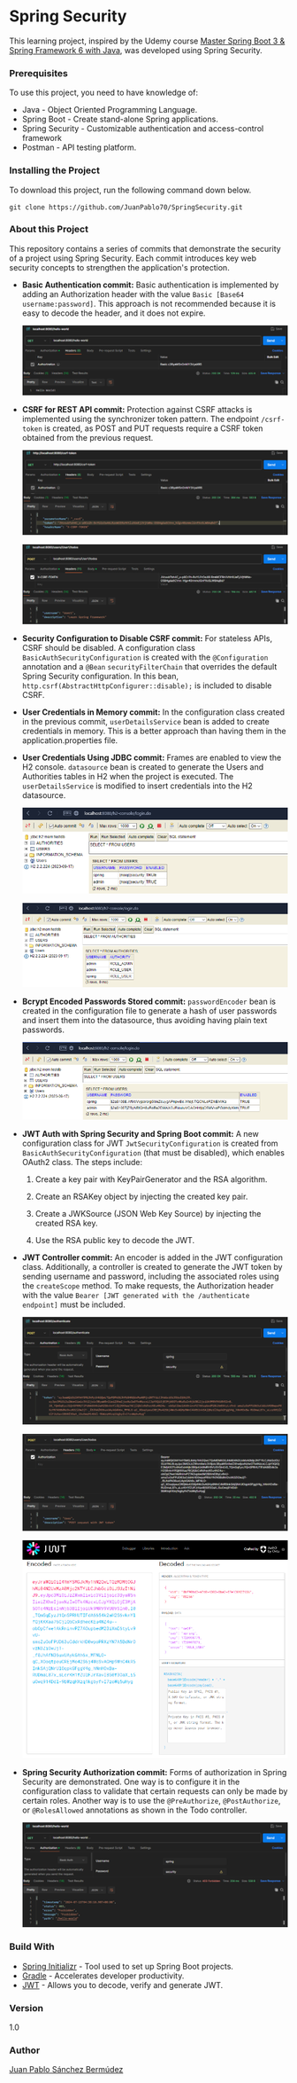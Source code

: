 # Spring Security

This learning project, inspired by the Udemy course [Master Spring Boot 3 & Spring Framework 6 with Java](https://www.udemy.com/course/spring-boot-and-spring-framework-tutorial-for-beginners/), was developed using Spring Security.

### Prerequisites

To use this project, you need to have knowledge of:

+ Java - Object Oriented Programming Language.
+ Spring Boot - Create stand-alone Spring applications.
+ Spring Security - Customizable authentication and access-control framework
+ Postman - API testing platform.

### Installing the Project

To download this project, run the following command down below.

```
git clone https://github.com/JuanPablo70/SpringSecurity.git
```

### About this Project

This repository contains a series of commits that demonstrate the security of a project using Spring Security. Each commit introduces key web security concepts to strengthen the application's protection.

+ **Basic Authentication commit:** Basic authentication is implemented by adding an Authorization header with the value ```Basic [Base64 username:password]```. This approach is not recommended because it is easy to decode the header, and it does not expire.

    ![BasicAuth](img/BasicAuthentication.png)

+ **CSRF for REST API commit:** Protection against CSRF attacks is implemented using the synchronizer token pattern. The endpoint ```/csrf-token``` is created, as POST and PUT requests require a CSRF token obtained from the previous request.

    ![CSRF-Token.png](img/CSRF-Token.png)

    ![POST-CSRF-Token.png](img/POST-CSRF-Token.png)

+ **Security Configuration to Disable CSRF commit:** For stateless APIs, CSRF should be disabled. A configuration class ```BasicAuthSecurityConfiguration``` is created with the ```@Configuration``` annotation and a ```@Bean``` ```securityFilterChain``` that overrides the default Spring Security configuration. In this bean, ```http.csrf(AbstractHttpConfigurer::disable);``` is included to disable CSRF.

+ **User Credentials in Memory commit:** In the configuration class created in the previous commit, ```userDetailsService``` bean is added to create credentials in memory. This is a better approach than having them in the application.properties file.

+ **User Credentials Using JDBC commit:** Frames are enabled to view the H2 console. ```datasource``` bean is created to generate the Users and Authorities tables in H2 when the project is executed. The ```userDetailsService``` is modified to insert credentials into the H2 datasource.

    ![H2-Users.png](img/H2-Users.png)

    ![H2-Authorities.png](img/H2-Authorities.png)

+ **Bcrypt Encoded Passwords Stored commit:** ```passwordEncoder``` bean is created in the configuration file to generate a hash of user passwords and insert them into the datasource, thus avoiding having plain text passwords.

    ![H2-HashPassword.png](img/H2-HashPassword.png)

+ **JWT Auth with Spring Security and Spring Boot commit:** A new configuration class for JWT ```JwtSecurityConfiguration``` is created from ```BasicAuthSecurityConfiguration``` (that must be disabled), which enables OAuth2 class. The steps include:

  1. Create a key pair with KeyPairGenerator and the RSA algorithm.
  
  2. Create an RSAKey object by injecting the created key pair.
  
  3. Create a JWKSource (JSON Web Key Source) by injecting the created RSA key.
  
  4. Use the RSA public key to decode the JWT.

+ **JWT Controller commit:** An encoder is added in the JWT configuration class. Additionally, a controller is created to generate the JWT token by sending username and password, including the associated roles using the ```createScope``` method. To make requests, the Authorization header with the value ```Bearer [JWT generated with the /authenticate endpoint]``` must be included.

    ![JWT-token.png](img/JWT-token.png)

    ![JWT-POST.png](img/JWT-POST.png)

    ![JWT-Decoded.png](img/JWT-Decoded.png)

+ **Spring Security Authorization commit:** Forms of authorization in Spring Security are demonstrated. One way is to configure it in the configuration class to validate that certain requests can only be made by certain roles. Another way is to use the ```@PreAuthorize```, ```@PostAuthorize```, or ```@RolesAllowed``` annotations as shown in the Todo controller.

    ![AuthorizeHttpRequests.png](img/AuthorizeHttpRequests.png)

### Build With

+ [Spring Initializr](https://start.spring.io) - Tool used to set up Spring Boot projects.
+ [Gradle](https://gradle.org) - Accelerates developer productivity.
+ [JWT](https://jwt.io) - Allows you to decode, verify and generate JWT.

### Version

1.0

### Author

[Juan Pablo Sánchez Bermúdez](https://github.com/JuanPablo70)

